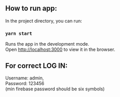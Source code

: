## How to run app:

In the project directory, you can run:

### `yarn start`

Runs the app in the development mode.<br /> Open
[http://localhost:3000](http://localhost:3000) to view it in the browser.

## For correct LOG IN:

Username: admin,<br /> Password: 123456<br /> (min firebase password should be
six symbols)
